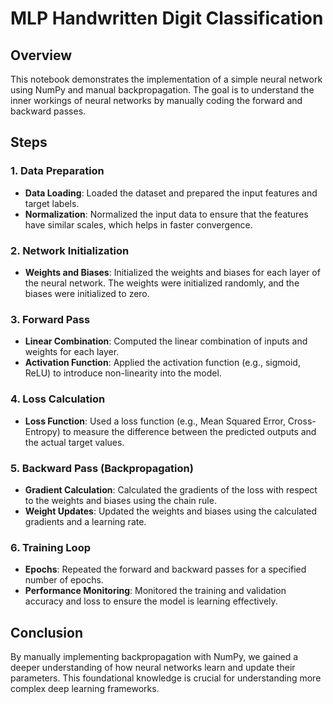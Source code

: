 # MLP Handwritten Digit Classification

## Overview
This notebook demonstrates the implementation of a simple neural network using NumPy and manual backpropagation. The goal is to understand the inner workings of neural networks by manually coding the forward and backward passes.

## Steps

### 1. Data Preparation
- **Data Loading**: Loaded the dataset and prepared the input features and target labels.
- **Normalization**: Normalized the input data to ensure that the features have similar scales, which helps in faster convergence.

### 2. Network Initialization
- **Weights and Biases**: Initialized the weights and biases for each layer of the neural network. The weights were initialized randomly, and the biases were initialized to zero.

### 3. Forward Pass
- **Linear Combination**: Computed the linear combination of inputs and weights for each layer.
- **Activation Function**: Applied the activation function (e.g., sigmoid, ReLU) to introduce non-linearity into the model.

### 4. Loss Calculation
- **Loss Function**: Used a loss function (e.g., Mean Squared Error, Cross-Entropy) to measure the difference between the predicted outputs and the actual target values.

### 5. Backward Pass (Backpropagation)
- **Gradient Calculation**: Calculated the gradients of the loss with respect to the weights and biases using the chain rule.
- **Weight Updates**: Updated the weights and biases using the calculated gradients and a learning rate.

### 6. Training Loop
- **Epochs**: Repeated the forward and backward passes for a specified number of epochs.
- **Performance Monitoring**: Monitored the training and validation accuracy and loss to ensure the model is learning effectively.

## Conclusion
By manually implementing backpropagation with NumPy, we gained a deeper understanding of how neural networks learn and update their parameters. This foundational knowledge is crucial for understanding more complex deep learning frameworks.